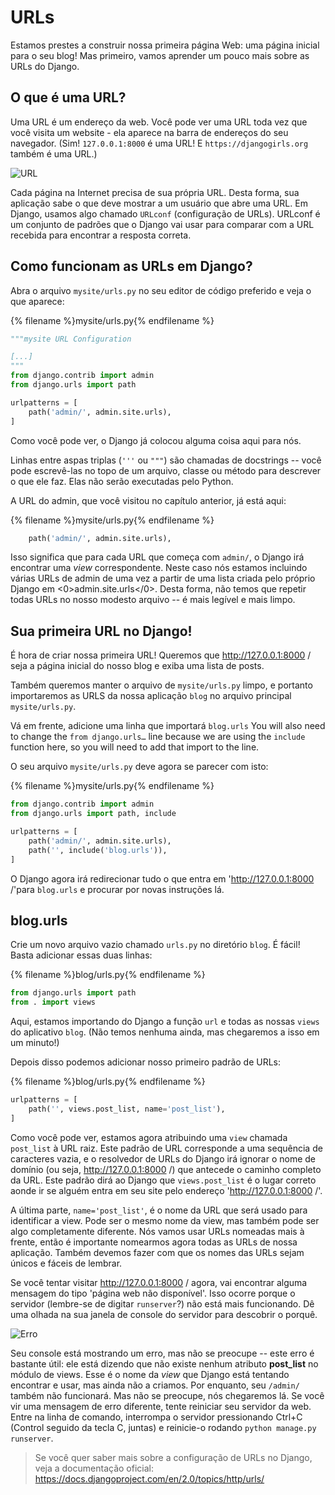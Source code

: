 # URLs

Estamos prestes a construir nossa primeira página Web: uma página inicial para o seu blog! Mas primeiro, vamos aprender um pouco mais sobre as URLs do Django.

## O que é uma URL?

Uma URL é um endereço da web. Você pode ver uma URL toda vez que você visita um website - ela aparece na barra de endereços do seu navegador. (Sim! `127.0.0.1:8000` é uma URL! E `https://djangogirls.org` também é uma URL.)

![URL](images/url.png)

Cada página na Internet precisa de sua própria URL. Desta forma, sua aplicação sabe o que deve mostrar a um usuário que abre uma URL. Em Django, usamos algo chamado `URLconf` (configuração de URLs). URLconf é um conjunto de padrões que o Django vai usar para comparar com a URL recebida para encontrar a resposta correta.

## Como funcionam as URLs em Django?

Abra o arquivo `mysite/urls.py` no seu editor de código preferido e veja o que aparece:

{% filename %}mysite/urls.py{% endfilename %}

```python
"""mysite URL Configuration

[...]
"""
from django.contrib import admin
from django.urls import path

urlpatterns = [
    path('admin/', admin.site.urls),
]
```

Como você pode ver, o Django já colocou alguma coisa aqui para nós.

Linhas entre aspas triplas (`'''` ou `"""`) são chamadas de docstrings -- você pode escrevê-las no topo de um arquivo, classe ou método para descrever o que ele faz. Elas não serão executadas pelo Python.

A URL do admin, que você visitou no capítulo anterior, já está aqui:

{% filename %}mysite/urls.py{% endfilename %}

```python
    path('admin/', admin.site.urls),
```

Isso significa que para cada URL que começa com `admin/`, o Django irá encontrar uma *view* correspondente. Neste caso nós estamos incluindo várias URLs de admin de uma vez a partir de uma lista criada pelo próprio Django em <0>admin.site.urls</0>. Desta forma, não temos que repetir todas URLs no nosso modesto arquivo -- é mais legível e mais limpo.

## Sua primeira URL no Django!

É hora de criar nossa primeira URL! Queremos que http://127.0.0.1:8000 / seja a página inicial do nosso blog e exiba uma lista de posts.

Também queremos manter o arquivo de `mysite/urls.py` limpo, e portanto importaremos as URLS da nossa aplicação `blog` no arquivo principal `mysite/urls.py`.

Vá em frente, adicione uma linha que importará `blog.urls` You will also need to change the `from django.urls…` line because we are using the `include` function here, so you will need to add that import to the line.

O seu arquivo `mysite/urls.py` deve agora se parecer com isto:

{% filename %}mysite/urls.py{% endfilename %}

```python
from django.contrib import admin
from django.urls import path, include

urlpatterns = [
    path('admin/', admin.site.urls),
    path('', include('blog.urls')),
]
```

O Django agora irá redirecionar tudo o que entra em 'http://127.0.0.1:8000 /'para `blog.urls` e procurar por novas instruções lá.

## blog.urls

Crie um novo arquivo vazio chamado `urls.py` no diretório `blog`. É fácil! Basta adicionar essas duas linhas:

{% filename %}blog/urls.py{% endfilename %}

```python
from django.urls import path
from . import views
```

Aqui, estamos importando do Django a função `url` e todas as nossas `views` do aplicativo `blog`. (Não temos nenhuma ainda, mas chegaremos a isso em um minuto!)

Depois disso podemos adicionar nosso primeiro padrão de URLs:

{% filename %}blog/urls.py{% endfilename %}

```python
urlpatterns = [
    path('', views.post_list, name='post_list'),
]
```

Como você pode ver, estamos agora atribuindo uma `view` chamada `post_list` à URL raiz. Este padrão de URL corresponde a uma sequência de caracteres vazia, e o resolvedor de URLs do Django irá ignorar o nome de domínio (ou seja, http://127.0.0.1:8000 /) que antecede o caminho completo da URL. Este padrão dirá ao Django que `views.post_list` é o lugar correto aonde ir se alguém entra em seu site pelo endereço 'http://127.0.0.1:8000 /'.

A última parte, `name='post_list'`, é o nome da URL que será usado para identificar a view. Pode ser o mesmo nome da view, mas também pode ser algo completamente diferente. Nós vamos usar URLs nomeadas mais à frente, então é importante nomearmos agora todas as URLs de nossa aplicação. Também devemos fazer com que os nomes das URLs sejam únicos e fáceis de lembrar.

Se você tentar visitar http://127.0.0.1:8000 / agora, vai encontrar alguma mensagem do tipo 'página web não disponível'. Isso ocorre porque o servidor (lembre-se de digitar `runserver`?) não está mais funcionando. Dê uma olhada na sua janela de console do servidor para descobrir o porquê.

![Erro](images/error1.png)

Seu console está mostrando um erro, mas não se preocupe -- este erro é bastante útil: ele está dizendo que não existe nenhum atributo **post_list** no módulo de views. Esse é o nome da *view* que Django está tentando encontrar e usar, mas ainda não a criamos. Por enquanto, seu `/admin/` também não funcionará. Mas não se preocupe, nós chegaremos lá. Se você vir uma mensagem de erro diferente, tente reiniciar seu servidor da web. Entre na linha de comando, interrompa o servidor pressionando Ctrl+C (Control seguido da tecla C, juntas) e reinicie-o rodando `python manage.py runserver`.

> Se você quer saber mais sobre a configuração de URLs no Django, veja a documentação oficial: https://docs.djangoproject.com/en/2.0/topics/http/urls/